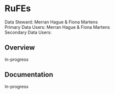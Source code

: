 <h1>RuFEs</h1>
Data Steward: Merran Hague & Fiona Martens<br>
Primary Data Users: Merran Hague & Fiona Martens<br>
Secondary Data Users: <br>

<h2>Overview</h2>
In-progress

<h2>Documentation</h2>
In-progress